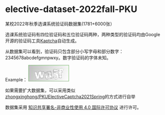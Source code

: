 # elective-dataset-2022fall-PKU
某校2022年秋季选课系统验证码数据集(1781+6000张）

选课系统验证码有四位验证码和五位验证码两种，两种类型的验证码均由Google开源的验证码工具[Kaptcha](https://code.google.com/archive/p/kaptcha/)自动生成。

从数据集可以看到，验证码只包含部分小写字母和部分数字：2345678abcdefgmnpwxy。数字验证码的字体未知。

Example：
![example](wa5f_1675139111.jpg)

如果需要扩大数据集，可以采用类似[zhongxinghong/PKUElectiveCaptcha2021Spring](https://github.com/zhongxinghong/PKUElectiveCaptcha2021Spring)的方式进行自举


数据集采用 [知识共享署名-非商业性使用 4.0 国际许可协议](https://creativecommons.org/licenses/by-nc/4.0/) 进行许可。

